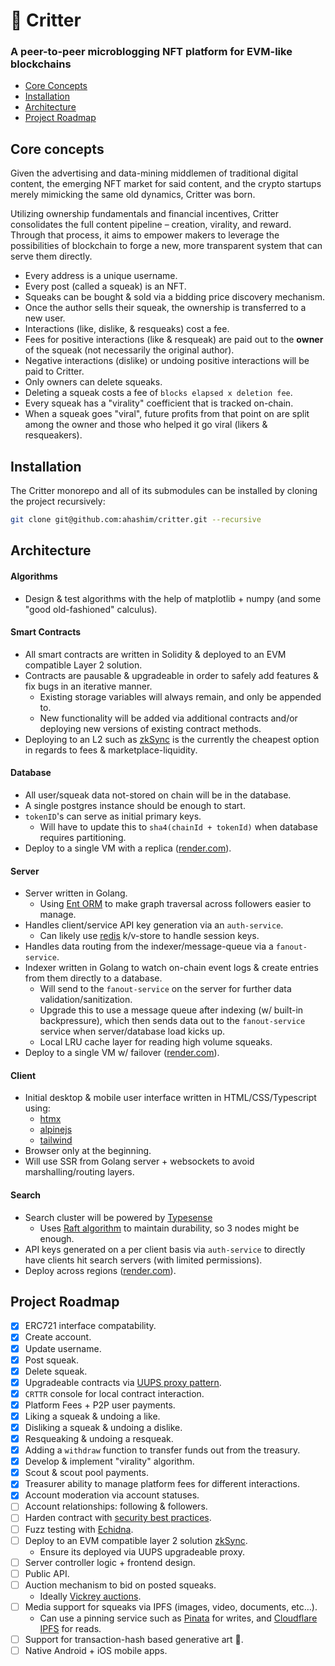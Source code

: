 # 🦔 Critter

### A peer-to-peer microblogging NFT platform for EVM-like blockchains

- [Core Concepts](#core-concepts)
- [Installation](#installation)
- [Architecture](#architecture)
- [Project Roadmap](#project-roadmap)

## Core concepts

Given the advertising and data-mining middlemen of traditional digital content,
the emerging NFT market for said content, and the crypto startups merely
mimicking the same old dynamics, Critter was born.

Utilizing ownership fundamentals and financial incentives, Critter consolidates
the full content pipeline – creation, virality, and reward. Through that
process, it aims to empower makers to leverage the possibilities of blockchain
to forge a new, more transparent system that can serve them directly.

- Every address is a unique username.
- Every post (called a squeak) is an NFT.
- Squeaks can be bought & sold via a bidding price discovery mechanism.
- Once the author sells their squeak, the ownership is transferred to a new
  user.
- Interactions (like, dislike, & resqueaks) cost a fee.
- Fees for positive interactions (like & resqueak) are paid out to the **owner**
  of the squeak (not necessarily the original author).
- Negative interactions (dislike) or undoing positive interactions will be paid
  to Critter.
- Only owners can delete squeaks.
- Deleting a squeak costs a fee of `blocks elapsed x deletion fee`.
- Every squeak has a "virality" coefficient that is tracked on-chain.
- When a squeak goes "viral", future profits from that point on are split
  among the owner and those who helped it go viral (likers & resqueakers).

## Installation

The Critter monorepo and all of its submodules can be installed by cloning the
project recursively:

```zsh
git clone git@github.com:ahashim/critter.git --recursive
```

## Architecture

#### Algorithms

- Design & test algorithms with the help of matplotlib + numpy (and some "good
  old-fashioned" calculus).

#### Smart Contracts

- All smart contracts are written in Solidity & deployed to an EVM compatible
  Layer 2 solution.
- Contracts are pausable & upgradeable in order to safely add features & fix
  bugs in an iterative manner.
  - Existing storage variables will always remain, and only be appended to.
  - New functionality will be added via additional contracts and/or deploying
    new versions of existing contract methods.
- Deploying to an L2 such as [zkSync](https://portal.zksync.io/) is the
  currently the cheapest option in regards to fees & marketplace-liquidity.

#### Database

- All user/squeak data not-stored on chain will be in the database.
- A single postgres instance should be enough to start.
- `tokenID`'s can serve as initial primary keys.
  - Will have to update this to `sha4(chainId + tokenId)` when database requires
    partitioning.
- Deploy to a single VM with a replica ([render.com](https://render.com)).

#### Server

- Server written in Golang.
  - Using [Ent ORM](https://entgo.io/) to make graph traversal across followers
    easier to manage.
- Handles client/service API key generation via an `auth-service`.
  - Can likely use [redis](https://redis.io/) k/v-store to handle session keys.
- Handles data routing from the indexer/message-queue via a `fanout-service`.
- Indexer written in Golang to watch on-chain event logs & create entries from
  them directly to a database.
  - Will send to the `fanout-service` on the server for further data
    validation/sanitization.
  - Upgrade this to use a message queue after indexing (w/ built-in
    backpressure), which then sends data out to the `fanout-service` service
    when server/database load kicks up.
  - Local LRU cache layer for reading high volume squeaks.
- Deploy to a single VM w/ failover ([render.com](https://render.com)).

#### Client

- Initial desktop & mobile user interface written in HTML/CSS/Typescript using:
  - [htmx](https://htmx.org/)
  - [alpinejs](https://alpinejs.dev/)
  - [tailwind](https://tailwindcss.com/)
- Browser only at the beginning.
- Will use SSR from Golang server + websockets to avoid marshalling/routing
  layers.

#### Search

- Search cluster will be powered by [Typesense](https://typesense.org)
  - Uses [Raft algorithm](https://raft.github.io/) to maintain durability, so
    3 nodes might be enough.
- API keys generated on a per client basis via `auth-service` to directly have
  clients hit search servers (with limited permissions).
- Deploy across regions ([render.com](https://render.com)).

## Project Roadmap

- [x] ERC721 interface compatability.
- [x] Create account.
- [x] Update username.
- [x] Post squeak.
- [x] Delete squeak.
- [x] Upgradeable contracts via [UUPS proxy pattern](https://docs.openzeppelin.com/contracts/4.x/api/proxy#UUPSUpgradeable).
- [x] `CRTTR` console for local contract interaction.
- [x] Platform Fees + P2P user payments.
- [x] Liking a squeak & undoing a like.
- [x] Disliking a squeak & undoing a dislike.
- [x] Resqueaking & undoing a resqueak.
- [x] Adding a `withdraw` function to transfer funds out from the treasury.
- [x] Develop & implement "virality" algorithm.
- [x] Scout & scout pool payments.
- [x] Treasurer ability to manage platform fees for different interactions.
- [x] Account moderation via account statuses.
- [ ] Account relationships: following & followers.
- [ ] Harden contract with [security best practices](https://consensys.net/blog/developers/solidity-best-practices-for-smart-contract-security/).
- [ ] Fuzz testing with [Echidna](https://github.com/crytic/echidna).
- [ ] Deploy to an EVM compatible layer 2 solution [zkSync](https://portal.zksync.io/).
  - Ensure its deployed via UUPS upgradeable proxy.
- [ ] Server controller logic + frontend design.
- [ ] Public API.
- [ ] Auction mechanism to bid on posted squeaks.
  - Ideally [Vickrey auctions](https://github.com/JoWxW/Vickrey-Auction/blob/master/contracts/VickreyAuction.sol).
- [ ] Media support for squeaks via IPFS (images, video, documents,
      etc&hellip;).
  - Can use a pinning service such as [Pinata](https://www.pinata.cloud/) for
    writes, and [Cloudflare IPFS](https://cloudflare-ipfs.com/ipns/ipfs.io/)
    for reads.
- [ ] Support for transaction-hash based generative art 🎨.
- [ ] Native Android + iOS mobile apps.
